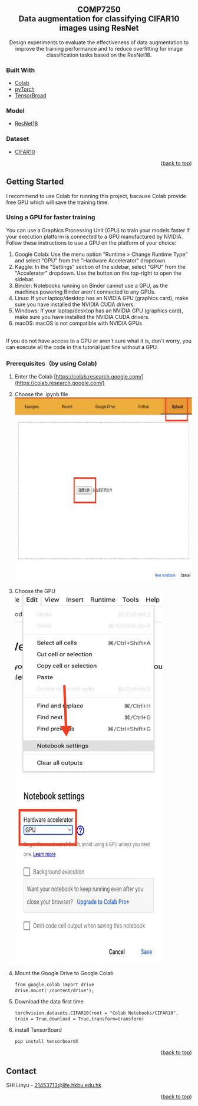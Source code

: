 <div id="top"></div>
<!--
*** Thanks for checking out the Best-README-Template. If you have a suggestion
*** that would make this better, please fork the repo and create a pull request
*** or simply open an issue with the tag "enhancement".
*** Don't forget to give the project a star!
*** Thanks again! Now go create something AMAZING! :D
-->



<!-- PROJECT SHIELDS -->
<!--
*** I'm using markdown "reference style" links for readability.
*** Reference links are enclosed in brackets [ ] instead of parentheses ( ).
*** See the bottom of this document for the declaration of the reference variables
*** for contributors-url, forks-url, etc. This is an optional, concise syntax you may use.
*** https://www.markdownguide.org/basic-syntax/#reference-style-links
-->







<h2 align="center">COMP7250<br/> Data augmentation for classifying CIFAR10 images using ResNet
</h2>

  <p align="center">
    Design experiments to evaluate the effectiveness of data augmentation to improve the training performance and to reduce overfitting for image classification tasks based on the ResNet18. 
   
  </p>
</div>

### Built With

* [Colab](https://colab.research.google.com/)
* [pyTorch](https://pytorch.org/)
* [TensorBroad](https://www.tensorflow.org/tensorboard)

### Model
* [ResNet18](https://medium.com/@14prakash/understanding-and-implementing-architectures-of-resnet-and-resnext-for-state-of-the-art-image-cf51669e1624)
### Dataset
* [CIFAR10](http://www.cs.toronto.edu/~kriz/cifar.html)

<p align="right">(<a href="#top">back to top</a>)</p>



<!-- GETTING STARTED -->
## Getting Started

I recommend to use Colab for running this project, bacause Colab provide free GPU which will save the training time.

### Using a GPU for faster training

You can use a Graphics Processing Unit (GPU) to train your models faster if your execution platform is connected to a GPU manufactured by NVIDIA.<br/> Follow these instructions to use a GPU on the platform of your choice:
1. Google Colab: Use the menu option "Runtime > Change Runtime Type" and select "GPU" from the "Hardware Accelerator" dropdown.
2. Kaggle: In the "Settings" section of the sidebar, select "GPU" from the "Accelerator" dropdown. Use the button on the top-right to open the sidebar.
3. Binder: Notebooks running on Binder cannot use a GPU, as the machines powering Binder aren't connected to any GPUs.
4. Linux: If your laptop/desktop has an NVIDIA GPU (graphics card), make sure you have installed the NVIDIA CUDA drivers.
5. Windows: If your laptop/desktop has an NVIDIA GPU (graphics card), make sure you have installed the NVIDIA CUDA drivers.
6. macOS: macOS is not compatible with NVIDIA GPUs
<br/>
If you do not have access to a GPU or aren't sure what it is, don't worry, you can execute all the code in this tutorial just fine without a GPU.

### Prerequisites（by using Colab)

1. Enter the Colab [https://colab.research.google.com/](https://colab.research.google.com/)
2. Choose the .ipynb file
   <img src="images/截屏2022-04-12 17.10.30.png" width="900" height="500" float="left">
3. Choose the GPU <br/>
<img src="images/gpu1.png" width="400" height="500"> <img src="images/gpu2.png" width="400" height="500"> 

4. Mount the Google Drive to Google Colab
   ```
   from google.colab import drive
   drive.mount('/content/drive');
   ```
5. Download the data first time
   ```
   torchvision.datasets.CIFAR10(root = "Colab Notebooks/CIFAR10", train = True,download = True,transform=transform)
   ```
6. install TensorBoard
   ```
   pip install tensorboardX
   ```

<p align="right">(<a href="#top">back to top</a>)</p>


<!-- CONTACT -->
## Contact

SHI Linyu -  21453713@life.hkbu.edu.hk

<p align="right">(<a href="#top">back to top</a>)</p>






<!-- MARKDOWN LINKS & IMAGES -->
<!-- https://www.markdownguide.org/basic-syntax/#reference-style-links -->
[contributors-shield]: https://img.shields.io/github/contributors/github_username/repo_name.svg?style=for-the-badge
[contributors-url]: https://github.com/github_username/repo_name/graphs/contributors
[forks-shield]: https://img.shields.io/github/forks/github_username/repo_name.svg?style=for-the-badge
[forks-url]: https://github.com/github_username/repo_name/network/members
[stars-shield]: https://img.shields.io/github/stars/github_username/repo_name.svg?style=for-the-badge
[stars-url]: https://github.com/github_username/repo_name/stargazers
[issues-shield]: https://img.shields.io/github/issues/github_username/repo_name.svg?style=for-the-badge
[issues-url]: https://github.com/github_username/repo_name/issues
[license-shield]: https://img.shields.io/github/license/github_username/repo_name.svg?style=for-the-badge
[license-url]: https://github.com/github_username/repo_name/blob/master/LICENSE.txt
[linkedin-shield]: https://img.shields.io/badge/-LinkedIn-black.svg?style=for-the-badge&logo=linkedin&colorB=555
[linkedin-url]: https://linkedin.com/in/linkedin_username
[product-screenshot]: images/screenshot.png
